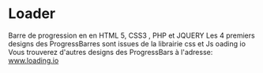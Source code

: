 # Loader
Barre de progression en en HTML 5, CSS3 , PHP et JQUERY
Les 4 premiers designs des ProgressBarres sont issues de la librairie css et Js oading io
Vous trouverez d'autres designs des ProgressBars à l'adresse: www.loading.io
